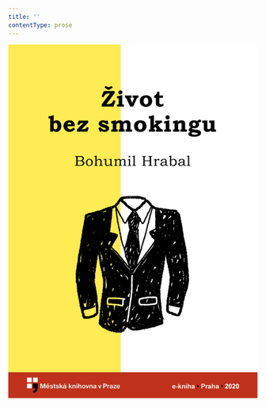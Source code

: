 ```yaml
---
title: ''
contentType: prose
---
```


<section>

![obalka_zivot_bez_smokingu.jpg](./resources/obalka_zivot_bez_smokin_fmt.png)

</section>
